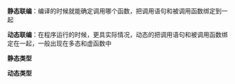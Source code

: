 **静态联编**：编译的时候就能确定调用哪个函数，把调用语句和被调用函数绑定到一起

**动态联编**：在程序运行的时候，更具实际情况，动态的把调用语句和被调用函数绑定在一起，一般出现在多态和虚函数中

**静态类型**

**动态类型**

